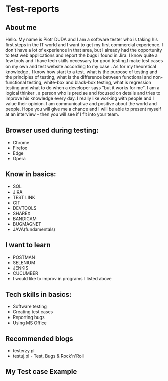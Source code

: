 # Test-reports
##  About me 

Hello. My name is Piotr DUDA and I am a software tester who is taking his first steps in the IT world and I want to get my first commercial experience. I don't have a lot of experience in that area, but I already had the opportunity to test web applications and report the bugs i found in Jira. I know quite a few tools and I have  tech skills  necessary for good testing.I  make test cases on my own and test website according to my case . As for my theoretical knowledge  , I know how start to    a test, what is the purpose of testing and the principles of testing, what is the difference between functional and non-functional testing, white-box and black-box testing, what is regression testing and what to do when a developer says "but it works for me". I am a logical thinker , a person who is precise and focused on details and tries  to improve his knowledge every day. I really like working with people and I value their opinion. I am communicative and positive about the world and people. Hope you will give me a chance and I will be able to present myself at an interview - then you will see if I fit into your team. 



## Browser used during testing:
- Chrome
- Firefox
- Edge
- Opera

## Know in basics:
- SQL
- JIRA 
- TEST LINK
- GIT
- DEVTOOLS
- SHAREX
- BANDICAM
- BUGMAGNET
- JAVA(fundamentals)


## I want to learn
- POSTMAN
- SELENIUM
- JENKIS
- CUCUMBER
- I would like to improv in programs I listed above


## Tech skills in basics:
- Software testing
- Creating test cases
- Reporting bugs
- Using MS Office

## Recommended blogs
- testerzy.pl
- testuj.pl - Test, Bugs & Rock'n'Roll

## My Test case Example
